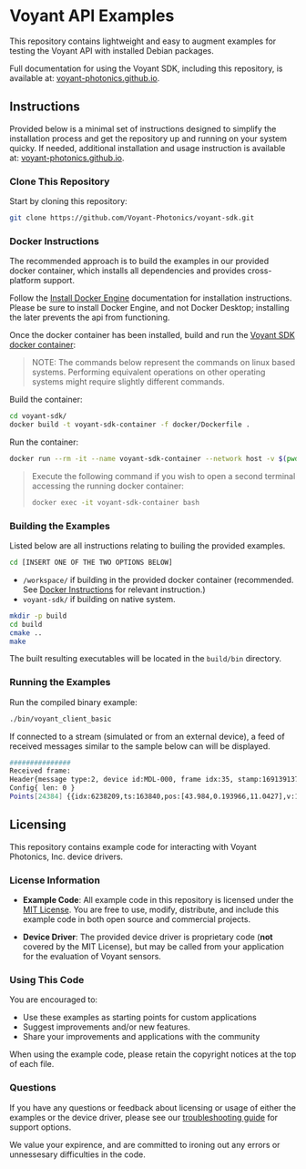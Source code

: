 # Voyant API Examples

This repository contains lightweight and easy to augment examples for testing the Voyant API with installed Debian packages.

Full documentation for using the Voyant SDK, including this repository, is available at:
[voyant-photonics.github.io](https://voyant-photonics.github.io/).

## Instructions

Provided below is a minimal set of instructions designed to simplify the installation process and get the repository up and running on your system quicky. If needed, additional installation and usage instruction is available at:
[voyant-photonics.github.io](https://voyant-photonics.github.io/).

### Clone This Repository

Start by cloning this repository:

```bash
git clone https://github.com/Voyant-Photonics/voyant-sdk.git
```

### Docker Instructions

The recommended approach is to build the examples in our provided docker container,
which installs all dependencies and provides cross-platform support.

Follow the [Install Docker Engine](https://docs.docker.com/engine/install/)
documentation for installation instructions. Please be sure to install Docker Engine, and not Docker Desktop; installing the later prevents the api from functioning.

Once the docker container has been installed, build and run the [Voyant SDK docker container](/docker/Dockerfile):

> NOTE: The commands below represent the commands on linux based systems.
> Performing equivalent operations on other operating systems might require slightly different commands.

Build the container:

```bash
cd voyant-sdk/
docker build -t voyant-sdk-container -f docker/Dockerfile .
```

Run the container:

```bash
docker run --rm -it --name voyant-sdk-container --network host -v $(pwd):/workspace voyant-sdk-container /bin/bash
```

> Execute the following command if you wish to open a second terminal accessing the running docker container:
>
> ```bash
> docker exec -it voyant-sdk-container bash
> ```

### Building the Examples

Listed below are all instructions relating to builing the provided examples.

```bash
cd [INSERT ONE OF THE TWO OPTIONS BELOW]
```
- `/workspace/` if building in the provided docker container (recommended. See [Docker Instructions](#docker-instructions) for relevant instruction.)
- `voyant-sdk/` if building on native system.

```bash
mkdir -p build
cd build
cmake ..
make
```

The built resulting executables will be located in the `build/bin` directory.

### Running the Examples

Run the compiled binary example:

```bash
./bin/voyant_client_basic
```

If connected to a stream (simulated or from an external device), a feed of received messages similar to the sample below can will be displayed.

```bash
###############
Received frame:
Header{message type:2, device id:MDL-000, frame idx:35, stamp:1691391379.087802875, proto version:0.0.2, api version:0.0.2, fw version:0.0.2, hdl version:0.0.34}
Config{ len: 0 }
Points[24384] {{idx:6238209,ts:163840,pos:[43.984,0.193966,11.0427],v:1.22985,snr:12.3234,refl:0,noise:34.0003,min_snr:-0.00802298,drop reason:1},...}
```

## Licensing

This repository contains example code for interacting with Voyant Photonics, Inc. device drivers.

### License Information

- **Example Code**: All example code in this repository is licensed under the [MIT License](LICENSE).
You are free to use, modify, distribute, and include this example code in both open source and commercial projects.

- **Device Driver**: The provided device driver is proprietary code (**not** covered by the MIT License), but may be called from your application for the evaluation of Voyant sensors.

### Using This Code

You are encouraged to:

- Use these examples as starting points for custom applications
- Suggest improvements and/or new features. 
- Share your improvements and applications with the community

When using the example code, please retain the copyright notices at the top of each file.

### Questions

If you have any questions or feedback about licensing or usage of either the examples or the device driver,
please see our [troubleshooting guide](https://voyant-photonics.github.io/troubleshooting.html) for support options. 

We value your expirence, and are committed to ironing out any errors or unnessesary difficulties in the code. 
